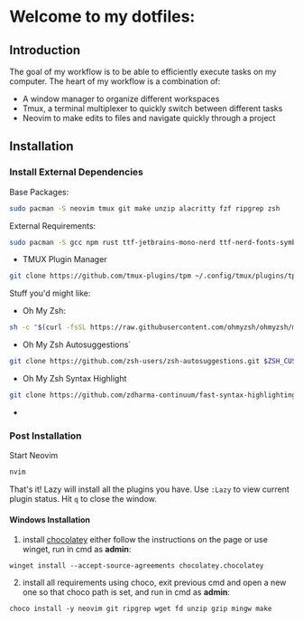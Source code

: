 # Welcome to my dotfiles:

## Introduction
    
The goal of my workflow is to be able to efficiently execute tasks on my computer.
The heart of my workflow is a combination of:
* A window manager to organize different workspaces
* Tmux, a terminal multiplexer to quickly switch between different tasks
* Neovim to make edits to files and navigate quickly through a project
    
## Installation

### Install External Dependencies

Base Packages:
```sh
sudo pacman -S neovim tmux git make unzip alacritty fzf ripgrep zsh
```

External Requirements:
```sh
sudo pacman -S gcc npm rust ttf-jetbrains-mono-nerd ttf-nerd-fonts-symbols ttf-fira-sans ttf-font-awesome 
```
* TMUX Plugin Manager
```sh
git clone https://github.com/tmux-plugins/tpm ~/.config/tmux/plugins/tpm
```
Stuff you'd might like:
* Oh My Zsh:
```sh
sh -c "$(curl -fsSL https://raw.githubusercontent.com/ohmyzsh/ohmyzsh/master/tools/install.sh)"
```
* Oh My Zsh Autosuggestions`
```sh
git clone https://github.com/zsh-users/zsh-autosuggestions.git $ZSH_CUSTOM/plugins/zsh-autosuggestions
```
* Oh My Zsh Syntax Highlight
```sh
git clone https://github.com/zdharma-continuum/fast-syntax-highlighting.git ${ZSH_CUSTOM:-$HOME/.oh-my-zsh/custom}/plugins/fast-syntax-highlighting
```
* 
### Post Installation
Start Neovim

```sh
nvim
```

That's it! Lazy will install all the plugins you have. Use `:Lazy` to view
current plugin status. Hit `q` to close the window.


#### Windows Installation
1. install [chocolatey](https://chocolatey.org/install)
either follow the instructions on the page or use winget,
run in cmd as **admin**:
```
winget install --accept-source-agreements chocolatey.chocolatey
```

2. install all requirements using choco, exit previous cmd and
open a new one so that choco path is set, and run in cmd as **admin**:
```
choco install -y neovim git ripgrep wget fd unzip gzip mingw make
```
